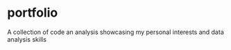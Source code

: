 # portfolio
A collection of code an analysis showcasing my personal interests and data analysis skills
